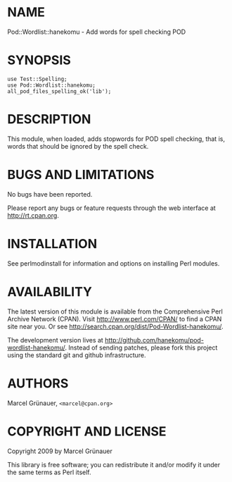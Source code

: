 # NAME

Pod::Wordlist::hanekomu - Add words for spell checking POD

# SYNOPSIS

    use Test::Spelling;
    use Pod::Wordlist::hanekomu;
    all_pod_files_spelling_ok('lib');

# DESCRIPTION

This module, when loaded, adds stopwords for POD spell checking, that is,
words that should be ignored by the spell check.

# BUGS AND LIMITATIONS

No bugs have been reported.

Please report any bugs or feature requests through the web interface at
<http://rt.cpan.org>.

# INSTALLATION

See perlmodinstall for information and options on installing Perl modules.

# AVAILABILITY

The latest version of this module is available from the Comprehensive Perl
Archive Network (CPAN). Visit <http://www.perl.com/CPAN/> to find a CPAN
site near you. Or see <http://search.cpan.org/dist/Pod-Wordlist-hanekomu/>.

The development version lives at <http://github.com/hanekomu/pod-wordlist-hanekomu/>.
Instead of sending patches, please fork this project using the standard git
and github infrastructure.

# AUTHORS

Marcel Gr&uuml;nauer, `<marcel@cpan.org>`

# COPYRIGHT AND LICENSE

Copyright 2009 by Marcel Gr&uuml;nauer

This library is free software; you can redistribute it and/or modify
it under the same terms as Perl itself.